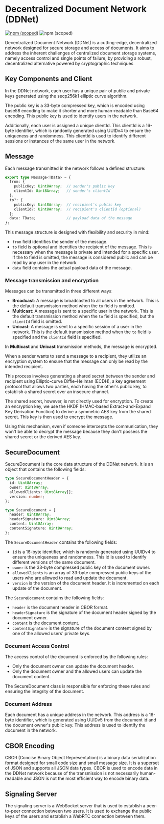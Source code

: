 # Decentralized Document Network (DDNet)

[![npm (scoped)](https://img.shields.io/npm/v/@describble/ddnet)](https://www.npmjs.com/package/@describble/ddnet)
![npm (scoped)](https://img.shields.io/npm/l/@describble/ddnet)

Decentralized Document Network (DDNet) is a cutting-edge, decentralized network designed for secure storage and access of documents. It aims to address the inherent challenges of centralized document storage systems, namely access control and single points of failure, by providing a robust, decentralized alternative powered by cryptographic techniques.

## Key Components and Client
In the DDNet network, each user has a unique pair of public and private keys generated using the secp256k1 elliptic curve algorithm.

The public key is a 33-byte compressed key, which is encoded using base58 encoding to make it shorter and more human-readable than Base64 encoding. This public key is used to identify users in the network.

Additionally, each user is assigned a unique clientId. This clientId is a 16-byte identifier, which is randomly generated using UUIDv4 to ensure the uniqueness and randomness. This clientId is used to identify different sessions or instances of the same user in the network.

## Message

Each message transmitted in the network follows a defined structure:

```ts
export type Message<TData> = {
  from: {
    publicKey: Uint8Array;  // sender's public key
    clientId: Uint8Array;   // sender's clientId
  };
  to?: {
    publicKey: Uint8Array;  // recipient's public key
    clientId?: Uint8Array;  // recipient's clientId (optional)
  };
  data: TData;              // payload data of the message
};
```
This message structure is designed with flexibility and security in mind:

- `from` field identifies the sender of the message.
- `to` field is optional and identifies the recipient of the message. This is necessary when the message is private and intended for a specific user. If the to field is omitted, the message is considered public and can be read by any user in the network
- `data` field contains the actual payload data of the message.

### Message transmission and encryption
Messages can be transmitted in three different ways:

- **Broadcast**: A message is broadcasted to all users in the network. This is the default transmission method when the `to` field is omitted.
- **Multicast**: A message is sent to a specific user in the network. This is the default transmission method when the `to` field is specified, but the `clientId` field is omitted.
- **Unicast**: A message is sent to a specific session of a user in the network. This is the default transmission method when the `to` field is specified and the `clientId` field is specified.

In **Multicast** and **Unicast** transmission methods, the message is encrypted.

When a sender wants to send a message to a recipient, they utilize an encryption system to ensure that the message can only be read by the intended recipient.

This process involves generating a shared secret between the sender and recipient using Elliptic-curve Diffie–Hellman (ECDH), a key agreement protocol that allows two parties, each having the other's public key, to establish a shared secret over an insecure channel.

The shared secret, however, is not directly used for encryption. To create an encryption key, we use the HKDF (HMAC-based Extract-and-Expand Key Derivation Function) to derive a symmetric AES key from the shared secret. This key is then used to encrypt the message.

Using this mechanism, even if someone intercepts the communication, they won't be able to decrypt the message because they don't possess the shared secret or the derived AES key.

## SecureDocument

SecureDocument is the core data structure of the DDNet network. 
It is an object that contains the following fields:

```ts
type SecureDocumentHeader = {
  id: Uint8Array;
  owner: Uint8Array;
  allowedClients: Uint8Array[]; 
  version: number;
};

type SecureDocument = {
  header: Uint8Array;
  headerSignature: Uint8Array;
  content: Uint8Array; 
  contentSignature: Uint8Array; 
};
```

The `SecureDocumentHeader` contains the following fields:
- `id` is a 16-byte identifier, which is randomly generated using UUIDv4 to ensure the uniqueness and randomness. This id is used to identify different versions of the same document.
- `owner` is the 33-byte compressed public key of the document owner.
- `allowedClients` is an array of 33-byte compressed public keys of the users who are allowed to read and update the document.
- `version` is the version of the document header. It is incremented on each update of the document.

The `SecureDocument` contains the following fields:
- `header` is the document header in CBOR format.
- `headerSignature` is the signature of the document header signed by the document owner.
- `content` is the document content.
- `contentSignature` is the signature of the document content signed by one of the allowed users' private keys.

### Document Access Control

The access control of the document is enforced by the following rules:

- Only the document owner can update the document header.
- Only the document owner and the allowed users can update the document content.

The SecureDocument class is responsible for enforcing these rules and ensuring the integrity of the document.

### Document Address

Each document has a unique address in the network. This address is a 16-byte identifier, which is generated using UUIDv5 from the document id and the document owner's public key. This address is used to identify the document in the network.

## CBOR Encoding

CBOR (Concise Binary Object Representation) is a binary data serialization format designed for small code size and small message size. It is a superset of JSON and supports all JSON data types. CBOR is used to encode data in the DDNet network because of the transmission is not necessarily human-readable and JSON is not the most efficient way to encode binary data.

## Signaling Server

The signaling server is a WebSocket server that is used to establish a peer-to-peer connection between two users. It is used to exchange the public keys of the users and establish a WebRTC connection between them.
